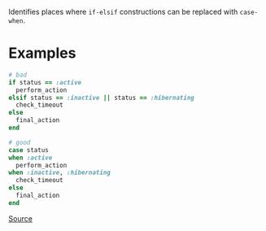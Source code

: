 
Identifies places where `if-elsif` constructions
can be replaced with `case-when`.

# Examples

```ruby
# bad
if status == :active
  perform_action
elsif status == :inactive || status == :hibernating
  check_timeout
else
  final_action
end

# good
case status
when :active
  perform_action
when :inactive, :hibernating
  check_timeout
else
  final_action
end
```

[Source](http://www.rubydoc.info/gems/rubocop/RuboCop/Cop/Style/CaseLikeIf)